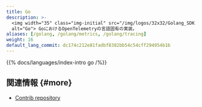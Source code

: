 ```yaml
---
title: Go
description: >-
  <img width="35" class="img-initial" src="/img/logos/32x32/Golang_SDK.svg"
  alt="Go"> GoにおけるOpenTelemetryの言語固有の実装。
aliases: [/golang, /golang/metrics, /golang/tracing]
weight: 16
default_lang_commit: dc174c212e81fadbf8382bb54c54cff294954b1b
---
```


{{% docs/languages/index-intro go /%}}

## 関連情報 {#more}

- [Contrib repository](https://github.com/open-telemetry/opentelemetry-go-contrib)
